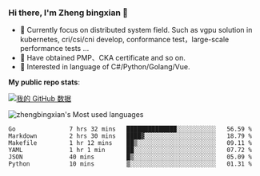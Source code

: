 ### Hi there, I'm Zheng bingxian  👋

* 📖  Currently focus on distributed system field. Such as vgpu solution in kubernetes, cri/csi/cni develop, conformance test，large-scale performance tests ...
* 🌱  Have obtained PMP、CKA certificate and so on.
* 👯  Interested in language of C#/Python/Golang/Vue.

**My public repo stats**:

[![我的 GitHub 数据](https://github-readme-stats.vercel.app/api?username=zhengbingxian&theme=merko)]()

![zhengbingxian's Most used languages](https://github-readme-stats.vercel.app/api/top-langs/?username=zhengbingxian&layout=compact&hide_border=true&langs_count=10)

<!--START_SECTION:waka-->

```text
Go               7 hrs 32 mins   ██████████████░░░░░░░░░░░   56.59 %
Markdown         2 hrs 30 mins   ████▓░░░░░░░░░░░░░░░░░░░░   18.79 %
Makefile         1 hr 12 mins    ██▒░░░░░░░░░░░░░░░░░░░░░░   09.11 %
YAML             1 hr 1 min      ██░░░░░░░░░░░░░░░░░░░░░░░   07.72 %
JSON             40 mins         █▒░░░░░░░░░░░░░░░░░░░░░░░   05.09 %
Python           10 mins         ▒░░░░░░░░░░░░░░░░░░░░░░░░   01.31 %
```

<!--END_SECTION:waka-->
